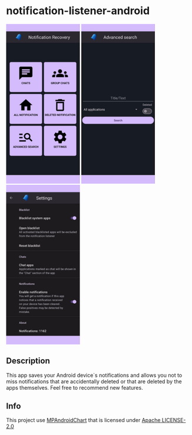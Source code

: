 ﻿# notification-listener-android
 
<p float="middle">
  <img src="img/home_screen.png" width="200" />
  <img src="img/search.png" width="200" />
  <img src="img/settings.png" width="200" />
</p>

<h2> Description </h2>

This app saves your Android device`s notifications and allows you not to miss notifications that are accidentally deleted or that are deleted by the apps themselves. Feel free to recommend new features.

<h2> Info </h2>

This project use <a href="https://github.com/PhilJay/MPAndroidChart">MPAndroidChart</a> that is licensed under <a href="http://www.apache.org/licenses/LICENSE-2.0">Apache LICENSE-2.0</a>
